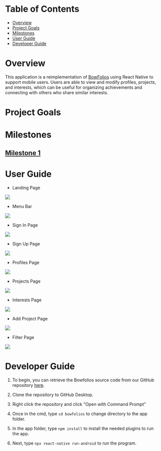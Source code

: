 # Table of Contents

* [Overview](#overview)
* [Project Goals](#project-goals)
* [Milestones](#milestones)
* [User Guide](#user-guide)
* [Developer Guide](#developer-guide)

# Overview

This application is a reimplementation of <a href="https://bowfolios.github.io/">BowFolios</a> using React Native to support mobile users. Users are able to view and modify profiles, projects, and interests, which can be useful for organizing achievements and connecting with others who share similar interests.

# Project Goals

# Milestones

## <a href="">Milestone 1</a>

# User Guide

- Landing Page

<img src="/pics/landing.png">

- Menu Bar

<img src="/pics/menu.png">

- Sign In Page

<img src="/pics/sign-in.png">

- Sign Up Page

<img src="/pics/sign-up.png">

- Profiles Page

<img src="/pics/profiles.png">

- Projects Page

<img src="/pics/projects.png">

- Interests Page

<img src="/pics/interests.png">

- Add Project Page

<img src="/pics/add-project.png">

- Filter Page

<img src="/pics/filter.png">


# Developer Guide

1. To begin, you can retrieve the Bowfolios source code from our GitHub repository <a href="https://github.com/Asianbois808/Assignment-1">here</a>.

2. Clone the repository to GitHub Desktop.

3. Right click the repository and click "Open with Command Prompt"

4. Once in the cmd, type `cd bowfolios` to change directory to the app folder.

5. In the app folder, type `npm install` to install the needed plugins to run the app.

6. Next, type `npx react-native run-android` to run the program.


